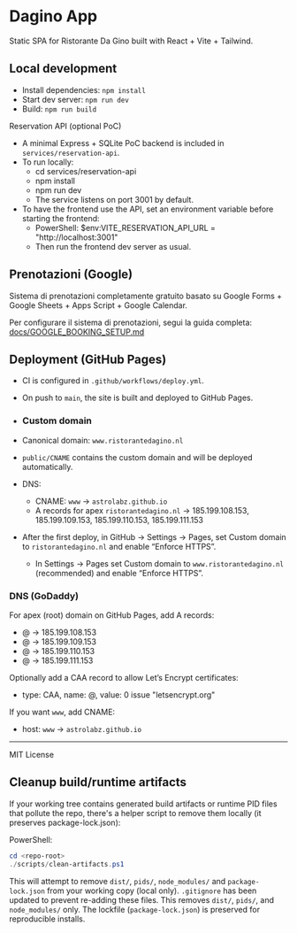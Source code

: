 # Dagino App

Static SPA for Ristorante Da Gino built with React + Vite + Tailwind.

## Local development
- Install dependencies: `npm install`
- Start dev server: `npm run dev`
- Build: `npm run build`

Reservation API (optional PoC)
- A minimal Express + SQLite PoC backend is included in `services/reservation-api`.
- To run locally:
	- cd services/reservation-api
	- npm install
	- npm run dev
	- The service listens on port 3001 by default.
- To have the frontend use the API, set an environment variable before starting the frontend:
	- PowerShell:
		$env:VITE_RESERVATION_API_URL = "http://localhost:3001"
	- Then run the frontend dev server as usual.

## Prenotazioni (Google)

Sistema di prenotazioni completamente gratuito basato su Google Forms + Google Sheets + Apps Script + Google Calendar. 

Per configurare il sistema di prenotazioni, segui la guida completa: [docs/GOOGLE_BOOKING_SETUP.md](docs/GOOGLE_BOOKING_SETUP.md)

## Deployment (GitHub Pages)
- CI is configured in `.github/workflows/deploy.yml`.
- On push to `main`, the site is built and deployed to GitHub Pages.

- ### Custom domain
- Canonical domain: `www.ristorantedagino.nl`
- `public/CNAME` contains the custom domain and will be deployed automatically.
- DNS:
	- CNAME: `www` -> `astrolabz.github.io`
	- A records for apex `ristorantedagino.nl` -> 185.199.108.153, 185.199.109.153, 185.199.110.153, 185.199.111.153
- After the first deploy, in GitHub → Settings → Pages, set Custom domain to `ristorantedagino.nl` and enable “Enforce HTTPS”.
	- In Settings → Pages set Custom domain to `www.ristorantedagino.nl` (recommended) and enable “Enforce HTTPS”.

### DNS (GoDaddy)
For apex (root) domain on GitHub Pages, add A records:
- @ → 185.199.108.153
- @ → 185.199.109.153
- @ → 185.199.110.153
- @ → 185.199.111.153

Optionally add a CAA record to allow Let’s Encrypt certificates:
- type: CAA, name: @, value: 0 issue "letsencrypt.org"

If you want `www`, add CNAME:
- host: `www` → `astrolabz.github.io`

---
MIT License

## Cleanup build/runtime artifacts
If your working tree contains generated build artifacts or runtime PID files that pollute the repo, there's a helper script to remove them locally (it preserves package-lock.json):

PowerShell:

```powershell
cd <repo-root>
./scripts/clean-artifacts.ps1
```

This will attempt to remove `dist/`, `pids/`, `node_modules/` and `package-lock.json` from your working copy (local only). `.gitignore` has been updated to prevent re-adding these files.
This removes `dist/`, `pids/`, and `node_modules/` only. The lockfile (`package-lock.json`) is preserved for reproducible installs.
